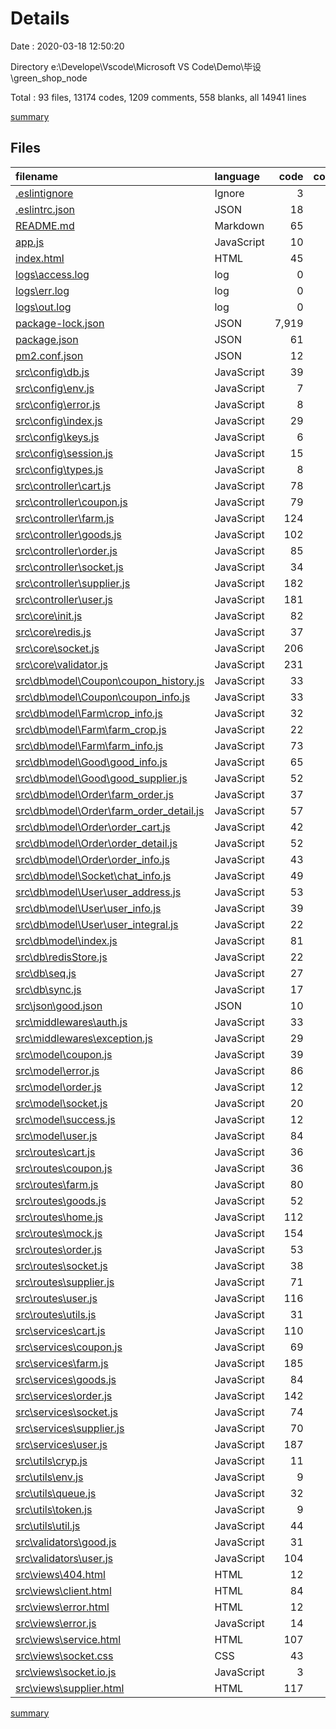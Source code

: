 # Details

Date : 2020-03-18 12:50:20

Directory e:\Develope\Vscode\Microsoft VS Code\Demo\毕设\green_shop_node

Total : 93 files,  13174 codes, 1209 comments, 558 blanks, all 14941 lines

[summary](results.md)

## Files
| filename | language | code | comment | blank | total |
| :--- | :--- | ---: | ---: | ---: | ---: |
| [.eslintignore](file:///e%3A/Develope/Vscode/Microsoft%20VS%20Code/Demo/%E6%AF%95%E8%AE%BE/green_shop_node/.eslintignore) | Ignore | 3 | 0 | 1 | 4 |
| [.eslintrc.json](file:///e%3A/Develope/Vscode/Microsoft%20VS%20Code/Demo/%E6%AF%95%E8%AE%BE/green_shop_node/.eslintrc.json) | JSON | 18 | 0 | 1 | 19 |
| [README.md](file:///e%3A/Develope/Vscode/Microsoft%20VS%20Code/Demo/%E6%AF%95%E8%AE%BE/green_shop_node/README.md) | Markdown | 65 | 0 | 12 | 77 |
| [app.js](file:///e%3A/Develope/Vscode/Microsoft%20VS%20Code/Demo/%E6%AF%95%E8%AE%BE/green_shop_node/app.js) | JavaScript | 10 | 3 | 2 | 15 |
| [index.html](file:///e%3A/Develope/Vscode/Microsoft%20VS%20Code/Demo/%E6%AF%95%E8%AE%BE/green_shop_node/index.html) | HTML | 45 | 1 | 2 | 48 |
| [logs\access.log](file:///e%3A/Develope/Vscode/Microsoft%20VS%20Code/Demo/%E6%AF%95%E8%AE%BE/green_shop_node/logs/access.log) | log | 0 | 0 | 1 | 1 |
| [logs\err.log](file:///e%3A/Develope/Vscode/Microsoft%20VS%20Code/Demo/%E6%AF%95%E8%AE%BE/green_shop_node/logs/err.log) | log | 0 | 0 | 1 | 1 |
| [logs\out.log](file:///e%3A/Develope/Vscode/Microsoft%20VS%20Code/Demo/%E6%AF%95%E8%AE%BE/green_shop_node/logs/out.log) | log | 0 | 0 | 1 | 1 |
| [package-lock.json](file:///e%3A/Develope/Vscode/Microsoft%20VS%20Code/Demo/%E6%AF%95%E8%AE%BE/green_shop_node/package-lock.json) | JSON | 7,919 | 0 | 1 | 7,920 |
| [package.json](file:///e%3A/Develope/Vscode/Microsoft%20VS%20Code/Demo/%E6%AF%95%E8%AE%BE/green_shop_node/package.json) | JSON | 61 | 0 | 1 | 62 |
| [pm2.conf.json](file:///e%3A/Develope/Vscode/Microsoft%20VS%20Code/Demo/%E6%AF%95%E8%AE%BE/green_shop_node/pm2.conf.json) | JSON | 12 | 0 | 1 | 13 |
| [src\config\db.js](file:///e%3A/Develope/Vscode/Microsoft%20VS%20Code/Demo/%E6%AF%95%E8%AE%BE/green_shop_node/src/config/db.js) | JavaScript | 39 | 7 | 9 | 55 |
| [src\config\env.js](file:///e%3A/Develope/Vscode/Microsoft%20VS%20Code/Demo/%E6%AF%95%E8%AE%BE/green_shop_node/src/config/env.js) | JavaScript | 7 | 3 | 3 | 13 |
| [src\config\error.js](file:///e%3A/Develope/Vscode/Microsoft%20VS%20Code/Demo/%E6%AF%95%E8%AE%BE/green_shop_node/src/config/error.js) | JavaScript | 8 | 4 | 5 | 17 |
| [src\config\index.js](file:///e%3A/Develope/Vscode/Microsoft%20VS%20Code/Demo/%E6%AF%95%E8%AE%BE/green_shop_node/src/config/index.js) | JavaScript | 29 | 0 | 1 | 30 |
| [src\config\keys.js](file:///e%3A/Develope/Vscode/Microsoft%20VS%20Code/Demo/%E6%AF%95%E8%AE%BE/green_shop_node/src/config/keys.js) | JavaScript | 6 | 3 | 2 | 11 |
| [src\config\session.js](file:///e%3A/Develope/Vscode/Microsoft%20VS%20Code/Demo/%E6%AF%95%E8%AE%BE/green_shop_node/src/config/session.js) | JavaScript | 15 | 6 | 5 | 26 |
| [src\config\types.js](file:///e%3A/Develope/Vscode/Microsoft%20VS%20Code/Demo/%E6%AF%95%E8%AE%BE/green_shop_node/src/config/types.js) | JavaScript | 8 | 3 | 3 | 14 |
| [src\controller\cart.js](file:///e%3A/Develope/Vscode/Microsoft%20VS%20Code/Demo/%E6%AF%95%E8%AE%BE/green_shop_node/src/controller/cart.js) | JavaScript | 78 | 35 | 7 | 120 |
| [src\controller\coupon.js](file:///e%3A/Develope/Vscode/Microsoft%20VS%20Code/Demo/%E6%AF%95%E8%AE%BE/green_shop_node/src/controller/coupon.js) | JavaScript | 79 | 26 | 7 | 112 |
| [src\controller\farm.js](file:///e%3A/Develope/Vscode/Microsoft%20VS%20Code/Demo/%E6%AF%95%E8%AE%BE/green_shop_node/src/controller/farm.js) | JavaScript | 124 | 26 | 8 | 158 |
| [src\controller\goods.js](file:///e%3A/Develope/Vscode/Microsoft%20VS%20Code/Demo/%E6%AF%95%E8%AE%BE/green_shop_node/src/controller/goods.js) | JavaScript | 102 | 26 | 8 | 136 |
| [src\controller\order.js](file:///e%3A/Develope/Vscode/Microsoft%20VS%20Code/Demo/%E6%AF%95%E8%AE%BE/green_shop_node/src/controller/order.js) | JavaScript | 85 | 24 | 6 | 115 |
| [src\controller\socket.js](file:///e%3A/Develope/Vscode/Microsoft%20VS%20Code/Demo/%E6%AF%95%E8%AE%BE/green_shop_node/src/controller/socket.js) | JavaScript | 34 | 15 | 6 | 55 |
| [src\controller\supplier.js](file:///e%3A/Develope/Vscode/Microsoft%20VS%20Code/Demo/%E6%AF%95%E8%AE%BE/green_shop_node/src/controller/supplier.js) | JavaScript | 182 | 55 | 17 | 254 |
| [src\controller\user.js](file:///e%3A/Develope/Vscode/Microsoft%20VS%20Code/Demo/%E6%AF%95%E8%AE%BE/green_shop_node/src/controller/user.js) | JavaScript | 181 | 81 | 20 | 282 |
| [src\core\init.js](file:///e%3A/Develope/Vscode/Microsoft%20VS%20Code/Demo/%E6%AF%95%E8%AE%BE/green_shop_node/src/core/init.js) | JavaScript | 82 | 38 | 12 | 132 |
| [src\core\redis.js](file:///e%3A/Develope/Vscode/Microsoft%20VS%20Code/Demo/%E6%AF%95%E8%AE%BE/green_shop_node/src/core/redis.js) | JavaScript | 37 | 14 | 6 | 57 |
| [src\core\socket.js](file:///e%3A/Develope/Vscode/Microsoft%20VS%20Code/Demo/%E6%AF%95%E8%AE%BE/green_shop_node/src/core/socket.js) | JavaScript | 206 | 40 | 18 | 264 |
| [src\core\validator.js](file:///e%3A/Develope/Vscode/Microsoft%20VS%20Code/Demo/%E6%AF%95%E8%AE%BE/green_shop_node/src/core/validator.js) | JavaScript | 231 | 96 | 21 | 348 |
| [src\db\model\Coupon\coupon_history.js](file:///e%3A/Develope/Vscode/Microsoft%20VS%20Code/Demo/%E6%AF%95%E8%AE%BE/green_shop_node/src/db/model/Coupon/coupon_history.js) | JavaScript | 33 | 4 | 4 | 41 |
| [src\db\model\Coupon\coupon_info.js](file:///e%3A/Develope/Vscode/Microsoft%20VS%20Code/Demo/%E6%AF%95%E8%AE%BE/green_shop_node/src/db/model/Coupon/coupon_info.js) | JavaScript | 33 | 20 | 4 | 57 |
| [src\db\model\Farm\crop_info.js](file:///e%3A/Develope/Vscode/Microsoft%20VS%20Code/Demo/%E6%AF%95%E8%AE%BE/green_shop_node/src/db/model/Farm/crop_info.js) | JavaScript | 32 | 4 | 5 | 41 |
| [src\db\model\Farm\farm_crop.js](file:///e%3A/Develope/Vscode/Microsoft%20VS%20Code/Demo/%E6%AF%95%E8%AE%BE/green_shop_node/src/db/model/Farm/farm_crop.js) | JavaScript | 22 | 4 | 5 | 31 |
| [src\db\model\Farm\farm_info.js](file:///e%3A/Develope/Vscode/Microsoft%20VS%20Code/Demo/%E6%AF%95%E8%AE%BE/green_shop_node/src/db/model/Farm/farm_info.js) | JavaScript | 73 | 4 | 5 | 82 |
| [src\db\model\Good\good_info.js](file:///e%3A/Develope/Vscode/Microsoft%20VS%20Code/Demo/%E6%AF%95%E8%AE%BE/green_shop_node/src/db/model/Good/good_info.js) | JavaScript | 65 | 4 | 5 | 74 |
| [src\db\model\Good\good_supplier.js](file:///e%3A/Develope/Vscode/Microsoft%20VS%20Code/Demo/%E6%AF%95%E8%AE%BE/green_shop_node/src/db/model/Good/good_supplier.js) | JavaScript | 52 | 4 | 5 | 61 |
| [src\db\model\Order\farm_order.js](file:///e%3A/Develope/Vscode/Microsoft%20VS%20Code/Demo/%E6%AF%95%E8%AE%BE/green_shop_node/src/db/model/Order/farm_order.js) | JavaScript | 37 | 4 | 5 | 46 |
| [src\db\model\Order\farm_order_detail.js](file:///e%3A/Develope/Vscode/Microsoft%20VS%20Code/Demo/%E6%AF%95%E8%AE%BE/green_shop_node/src/db/model/Order/farm_order_detail.js) | JavaScript | 57 | 4 | 5 | 66 |
| [src\db\model\Order\order_cart.js](file:///e%3A/Develope/Vscode/Microsoft%20VS%20Code/Demo/%E6%AF%95%E8%AE%BE/green_shop_node/src/db/model/Order/order_cart.js) | JavaScript | 42 | 4 | 5 | 51 |
| [src\db\model\Order\order_detail.js](file:///e%3A/Develope/Vscode/Microsoft%20VS%20Code/Demo/%E6%AF%95%E8%AE%BE/green_shop_node/src/db/model/Order/order_detail.js) | JavaScript | 52 | 4 | 5 | 61 |
| [src\db\model\Order\order_info.js](file:///e%3A/Develope/Vscode/Microsoft%20VS%20Code/Demo/%E6%AF%95%E8%AE%BE/green_shop_node/src/db/model/Order/order_info.js) | JavaScript | 43 | 4 | 5 | 52 |
| [src\db\model\Socket\chat_info.js](file:///e%3A/Develope/Vscode/Microsoft%20VS%20Code/Demo/%E6%AF%95%E8%AE%BE/green_shop_node/src/db/model/Socket/chat_info.js) | JavaScript | 49 | 4 | 4 | 57 |
| [src\db\model\User\user_address.js](file:///e%3A/Develope/Vscode/Microsoft%20VS%20Code/Demo/%E6%AF%95%E8%AE%BE/green_shop_node/src/db/model/User/user_address.js) | JavaScript | 53 | 4 | 4 | 61 |
| [src\db\model\User\user_info.js](file:///e%3A/Develope/Vscode/Microsoft%20VS%20Code/Demo/%E6%AF%95%E8%AE%BE/green_shop_node/src/db/model/User/user_info.js) | JavaScript | 39 | 5 | 4 | 48 |
| [src\db\model\User\user_integral.js](file:///e%3A/Develope/Vscode/Microsoft%20VS%20Code/Demo/%E6%AF%95%E8%AE%BE/green_shop_node/src/db/model/User/user_integral.js) | JavaScript | 22 | 4 | 4 | 30 |
| [src\db\model\index.js](file:///e%3A/Develope/Vscode/Microsoft%20VS%20Code/Demo/%E6%AF%95%E8%AE%BE/green_shop_node/src/db/model/index.js) | JavaScript | 81 | 27 | 19 | 127 |
| [src\db\redisStore.js](file:///e%3A/Develope/Vscode/Microsoft%20VS%20Code/Demo/%E6%AF%95%E8%AE%BE/green_shop_node/src/db/redisStore.js) | JavaScript | 22 | 5 | 5 | 32 |
| [src\db\seq.js](file:///e%3A/Develope/Vscode/Microsoft%20VS%20Code/Demo/%E6%AF%95%E8%AE%BE/green_shop_node/src/db/seq.js) | JavaScript | 27 | 24 | 10 | 61 |
| [src\db\sync.js](file:///e%3A/Develope/Vscode/Microsoft%20VS%20Code/Demo/%E6%AF%95%E8%AE%BE/green_shop_node/src/db/sync.js) | JavaScript | 17 | 5 | 3 | 25 |
| [src\json\good.json](file:///e%3A/Develope/Vscode/Microsoft%20VS%20Code/Demo/%E6%AF%95%E8%AE%BE/green_shop_node/src/json/good.json) | JSON | 10 | 0 | 1 | 11 |
| [src\middlewares\auth.js](file:///e%3A/Develope/Vscode/Microsoft%20VS%20Code/Demo/%E6%AF%95%E8%AE%BE/green_shop_node/src/middlewares/auth.js) | JavaScript | 33 | 10 | 5 | 48 |
| [src\middlewares\exception.js](file:///e%3A/Develope/Vscode/Microsoft%20VS%20Code/Demo/%E6%AF%95%E8%AE%BE/green_shop_node/src/middlewares/exception.js) | JavaScript | 29 | 9 | 3 | 41 |
| [src\model\coupon.js](file:///e%3A/Develope/Vscode/Microsoft%20VS%20Code/Demo/%E6%AF%95%E8%AE%BE/green_shop_node/src/model/coupon.js) | JavaScript | 39 | 7 | 7 | 53 |
| [src\model\error.js](file:///e%3A/Develope/Vscode/Microsoft%20VS%20Code/Demo/%E6%AF%95%E8%AE%BE/green_shop_node/src/model/error.js) | JavaScript | 86 | 12 | 11 | 109 |
| [src\model\order.js](file:///e%3A/Develope/Vscode/Microsoft%20VS%20Code/Demo/%E6%AF%95%E8%AE%BE/green_shop_node/src/model/order.js) | JavaScript | 12 | 4 | 4 | 20 |
| [src\model\socket.js](file:///e%3A/Develope/Vscode/Microsoft%20VS%20Code/Demo/%E6%AF%95%E8%AE%BE/green_shop_node/src/model/socket.js) | JavaScript | 20 | 3 | 3 | 26 |
| [src\model\success.js](file:///e%3A/Develope/Vscode/Microsoft%20VS%20Code/Demo/%E6%AF%95%E8%AE%BE/green_shop_node/src/model/success.js) | JavaScript | 12 | 3 | 3 | 18 |
| [src\model\user.js](file:///e%3A/Develope/Vscode/Microsoft%20VS%20Code/Demo/%E6%AF%95%E8%AE%BE/green_shop_node/src/model/user.js) | JavaScript | 84 | 12 | 12 | 108 |
| [src\routes\cart.js](file:///e%3A/Develope/Vscode/Microsoft%20VS%20Code/Demo/%E6%AF%95%E8%AE%BE/green_shop_node/src/routes/cart.js) | JavaScript | 36 | 7 | 7 | 50 |
| [src\routes\coupon.js](file:///e%3A/Develope/Vscode/Microsoft%20VS%20Code/Demo/%E6%AF%95%E8%AE%BE/green_shop_node/src/routes/coupon.js) | JavaScript | 36 | 8 | 6 | 50 |
| [src\routes\farm.js](file:///e%3A/Develope/Vscode/Microsoft%20VS%20Code/Demo/%E6%AF%95%E8%AE%BE/green_shop_node/src/routes/farm.js) | JavaScript | 80 | 8 | 6 | 94 |
| [src\routes\goods.js](file:///e%3A/Develope/Vscode/Microsoft%20VS%20Code/Demo/%E6%AF%95%E8%AE%BE/green_shop_node/src/routes/goods.js) | JavaScript | 52 | 10 | 7 | 69 |
| [src\routes\home.js](file:///e%3A/Develope/Vscode/Microsoft%20VS%20Code/Demo/%E6%AF%95%E8%AE%BE/green_shop_node/src/routes/home.js) | JavaScript | 112 | 3 | 5 | 120 |
| [src\routes\mock.js](file:///e%3A/Develope/Vscode/Microsoft%20VS%20Code/Demo/%E6%AF%95%E8%AE%BE/green_shop_node/src/routes/mock.js) | JavaScript | 154 | 22 | 6 | 182 |
| [src\routes\order.js](file:///e%3A/Develope/Vscode/Microsoft%20VS%20Code/Demo/%E6%AF%95%E8%AE%BE/green_shop_node/src/routes/order.js) | JavaScript | 53 | 10 | 8 | 71 |
| [src\routes\socket.js](file:///e%3A/Develope/Vscode/Microsoft%20VS%20Code/Demo/%E6%AF%95%E8%AE%BE/green_shop_node/src/routes/socket.js) | JavaScript | 38 | 8 | 8 | 54 |
| [src\routes\supplier.js](file:///e%3A/Develope/Vscode/Microsoft%20VS%20Code/Demo/%E6%AF%95%E8%AE%BE/green_shop_node/src/routes/supplier.js) | JavaScript | 71 | 12 | 11 | 94 |
| [src\routes\user.js](file:///e%3A/Develope/Vscode/Microsoft%20VS%20Code/Demo/%E6%AF%95%E8%AE%BE/green_shop_node/src/routes/user.js) | JavaScript | 116 | 15 | 14 | 145 |
| [src\routes\utils.js](file:///e%3A/Develope/Vscode/Microsoft%20VS%20Code/Demo/%E6%AF%95%E8%AE%BE/green_shop_node/src/routes/utils.js) | JavaScript | 31 | 7 | 6 | 44 |
| [src\services\cart.js](file:///e%3A/Develope/Vscode/Microsoft%20VS%20Code/Demo/%E6%AF%95%E8%AE%BE/green_shop_node/src/services/cart.js) | JavaScript | 110 | 26 | 7 | 143 |
| [src\services\coupon.js](file:///e%3A/Develope/Vscode/Microsoft%20VS%20Code/Demo/%E6%AF%95%E8%AE%BE/green_shop_node/src/services/coupon.js) | JavaScript | 69 | 34 | 9 | 112 |
| [src\services\farm.js](file:///e%3A/Develope/Vscode/Microsoft%20VS%20Code/Demo/%E6%AF%95%E8%AE%BE/green_shop_node/src/services/farm.js) | JavaScript | 185 | 46 | 14 | 245 |
| [src\services\goods.js](file:///e%3A/Develope/Vscode/Microsoft%20VS%20Code/Demo/%E6%AF%95%E8%AE%BE/green_shop_node/src/services/goods.js) | JavaScript | 84 | 24 | 8 | 116 |
| [src\services\order.js](file:///e%3A/Develope/Vscode/Microsoft%20VS%20Code/Demo/%E6%AF%95%E8%AE%BE/green_shop_node/src/services/order.js) | JavaScript | 142 | 44 | 13 | 199 |
| [src\services\socket.js](file:///e%3A/Develope/Vscode/Microsoft%20VS%20Code/Demo/%E6%AF%95%E8%AE%BE/green_shop_node/src/services/socket.js) | JavaScript | 74 | 19 | 6 | 99 |
| [src\services\supplier.js](file:///e%3A/Develope/Vscode/Microsoft%20VS%20Code/Demo/%E6%AF%95%E8%AE%BE/green_shop_node/src/services/supplier.js) | JavaScript | 70 | 24 | 8 | 102 |
| [src\services\user.js](file:///e%3A/Develope/Vscode/Microsoft%20VS%20Code/Demo/%E6%AF%95%E8%AE%BE/green_shop_node/src/services/user.js) | JavaScript | 187 | 67 | 14 | 268 |
| [src\utils\cryp.js](file:///e%3A/Develope/Vscode/Microsoft%20VS%20Code/Demo/%E6%AF%95%E8%AE%BE/green_shop_node/src/utils/cryp.js) | JavaScript | 11 | 7 | 5 | 23 |
| [src\utils\env.js](file:///e%3A/Develope/Vscode/Microsoft%20VS%20Code/Demo/%E6%AF%95%E8%AE%BE/green_shop_node/src/utils/env.js) | JavaScript | 9 | 3 | 3 | 15 |
| [src\utils\queue.js](file:///e%3A/Develope/Vscode/Microsoft%20VS%20Code/Demo/%E6%AF%95%E8%AE%BE/green_shop_node/src/utils/queue.js) | JavaScript | 32 | 21 | 4 | 57 |
| [src\utils\token.js](file:///e%3A/Develope/Vscode/Microsoft%20VS%20Code/Demo/%E6%AF%95%E8%AE%BE/green_shop_node/src/utils/token.js) | JavaScript | 9 | 4 | 4 | 17 |
| [src\utils\util.js](file:///e%3A/Develope/Vscode/Microsoft%20VS%20Code/Demo/%E6%AF%95%E8%AE%BE/green_shop_node/src/utils/util.js) | JavaScript | 44 | 27 | 7 | 78 |
| [src\validators\good.js](file:///e%3A/Develope/Vscode/Microsoft%20VS%20Code/Demo/%E6%AF%95%E8%AE%BE/green_shop_node/src/validators/good.js) | JavaScript | 31 | 4 | 3 | 38 |
| [src\validators\user.js](file:///e%3A/Develope/Vscode/Microsoft%20VS%20Code/Demo/%E6%AF%95%E8%AE%BE/green_shop_node/src/validators/user.js) | JavaScript | 104 | 28 | 9 | 141 |
| [src\views\404.html](file:///e%3A/Develope/Vscode/Microsoft%20VS%20Code/Demo/%E6%AF%95%E8%AE%BE/green_shop_node/src/views/404.html) | HTML | 12 | 1 | 1 | 14 |
| [src\views\client.html](file:///e%3A/Develope/Vscode/Microsoft%20VS%20Code/Demo/%E6%AF%95%E8%AE%BE/green_shop_node/src/views/client.html) | HTML | 84 | 0 | 1 | 85 |
| [src\views\error.html](file:///e%3A/Develope/Vscode/Microsoft%20VS%20Code/Demo/%E6%AF%95%E8%AE%BE/green_shop_node/src/views/error.html) | HTML | 12 | 1 | 1 | 14 |
| [src\views\error.js](file:///e%3A/Develope/Vscode/Microsoft%20VS%20Code/Demo/%E6%AF%95%E8%AE%BE/green_shop_node/src/views/error.js) | JavaScript | 14 | 5 | 4 | 23 |
| [src\views\service.html](file:///e%3A/Develope/Vscode/Microsoft%20VS%20Code/Demo/%E6%AF%95%E8%AE%BE/green_shop_node/src/views/service.html) | HTML | 107 | 0 | 2 | 109 |
| [src\views\socket.css](file:///e%3A/Develope/Vscode/Microsoft%20VS%20Code/Demo/%E6%AF%95%E8%AE%BE/green_shop_node/src/views/socket.css) | CSS | 43 | 0 | 1 | 44 |
| [src\views\socket.io.js](file:///e%3A/Develope/Vscode/Microsoft%20VS%20Code/Demo/%E6%AF%95%E8%AE%BE/green_shop_node/src/views/socket.io.js) | JavaScript | 3 | 6 | 0 | 9 |
| [src\views\supplier.html](file:///e%3A/Develope/Vscode/Microsoft%20VS%20Code/Demo/%E6%AF%95%E8%AE%BE/green_shop_node/src/views/supplier.html) | HTML | 117 | 0 | 2 | 119 |

[summary](results.md)